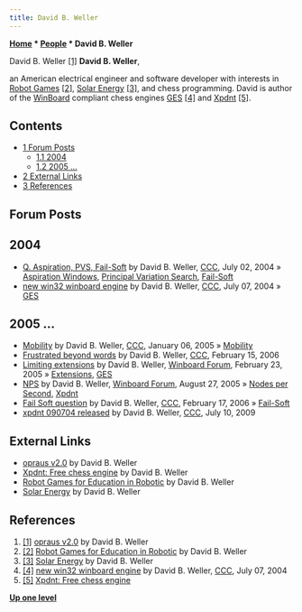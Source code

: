 ```yaml
---
title: David B. Weller
---
```

**[Home](Home "Home") * [People](People "People") * David B. Weller**

[](http://www.opraus.com/) David B. Weller <a id="cite-note-1" href="#cite-ref-1">[1]</a>
**David B. Weller**,

an American electrical engineer and software developer with interests in [Robot Games](Robots "Robots") <a id="cite-note-2" href="#cite-ref-2">[2]</a>, [Solar Energy](https://en.wikipedia.org/wiki/Solar_energy) <a id="cite-note-3" href="#cite-ref-3">[3]</a>, and chess programming.
David is author of the [WinBoard](WinBoard "WinBoard") compliant chess engines [GES](GES "GES") <a id="cite-note-4" href="#cite-ref-4">[4]</a> and [Xpdnt](Xpdnt "Xpdnt") <a id="cite-note-5" href="#cite-ref-5">[5]</a>.

## Contents

- [1 Forum Posts](#forum-posts)
  - [1.1 2004](#2004)
  - [1.2 2005 ...](#2005-...)
- [2 External Links](#external-links)
- [3 References](#references)

## Forum Posts

## 2004

- [Q. Aspiration, PVS, Fail-Soft](https://www.stmintz.com/ccc/index.php?id=373537) by David B. Weller, [CCC](CCC "CCC"), July 02, 2004 » [Aspiration Windows](Aspiration_Windows "Aspiration Windows"), [Principal Variation Search](Principal_Variation_Search "Principal Variation Search"), [Fail-Soft](Fail-Soft "Fail-Soft")
- [new win32 winboard engine](https://www.stmintz.com/ccc/index.php?id=374619) by David B. Weller, [CCC](CCC "CCC"), July 07, 2004 » [GES](GES "GES")

## 2005 ...

- [Mobility](https://www.stmintz.com/ccc/index.php?id=404397) by David B. Weller, [CCC](CCC "CCC"), January 06, 2005 » [Mobility](Mobility "Mobility")
- [Frustrated beyond words](https://www.stmintz.com/ccc/index.php?id=486866) by David B. Weller, [CCC](CCC "CCC"), February 15, 2006
- [Limiting extensions](http://www.open-aurec.com/wbforum/viewtopic.php?f=4&t=1754&p=8190) by David B. Weller, [Winboard Forum](Computer_Chess_Forums "Computer Chess Forums"), February 23, 2005 » [Extensions](Extensions "Extensions"), [GES](GES "GES")
- [NPS](http://www.open-aurec.com/wbforum/viewtopic.php?f=4&t=3370&p=16850) by David B. Weller, [Winboard Forum](Computer_Chess_Forums "Computer Chess Forums"), August 27, 2005 » [Nodes per Second](Nodes_per_Second "Nodes per Second"), [Xpdnt](Xpdnt "Xpdnt")
- [Fail Soft question](https://www.stmintz.com/ccc/index.php?id=487414) by David B. Weller, [CCC](CCC "CCC"), February 17, 2006 » [Fail-Soft](Fail-Soft "Fail-Soft")
- [xpdnt 090704 released](http://www.talkchess.com/forum/viewtopic.php?t=28889) by David B. Weller, [CCC](CCC "CCC"), July 10, 2009

## External Links

- [opraus v2.0](http://www.opraus.com/) by David B. Weller
- [Xpdnt: Free chess engine](http://www.opraus.com/ai/) by David B. Weller
- [Robot Games for Education in Robotic](http://www.opraus.com/robot-game/) by David B. Weller
- [Solar Energy](http://www.opraus.com/solar.html) by David B. Weller

## References

1. <a id="cite-ref-1" href="#cite-note-1">[1]</a> [opraus v2.0](http://www.opraus.com/) by David B. Weller
1. <a id="cite-ref-2" href="#cite-note-2">[2]</a> [Robot Games for Education in Robotic](http://www.opraus.com/robot-game/) by David B. Weller
1. <a id="cite-ref-3" href="#cite-note-3">[3]</a> [Solar Energy](http://www.opraus.com/solar.html) by David B. Weller
1. <a id="cite-ref-4" href="#cite-note-4">[4]</a> [new win32 winboard engine](https://www.stmintz.com/ccc/index.php?id=374619) by David B. Weller, [CCC](CCC "CCC"), July 07, 2004
1. <a id="cite-ref-5" href="#cite-note-5">[5]</a> [Xpdnt: Free chess engine](http://www.opraus.com/ai/)

**[Up one level](People "People")**

